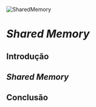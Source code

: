 ![SharedMemory](https://cdn.app.compendium.com/uploads/user/e7c690e8-6ff9-102a-ac6d-e4aebca50425/bbeb190a-b93b-4d7b-bd6c-3f9928cd87d2/Image/0ff62842b17a46978cd5cee1572e0fdb/shared_memory.png)

# _Shared Memory_
## Introdução
## _Shared Memory_
## Conclusão